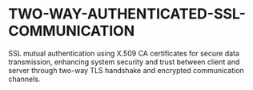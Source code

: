 # TWO-WAY-AUTHENTICATED-SSL-COMMUNICATION
SSL mutual authentication using X.509 CA certificates for secure data transmission, enhancing system security and trust between client and server through two-way TLS handshake and encrypted communication channels.
